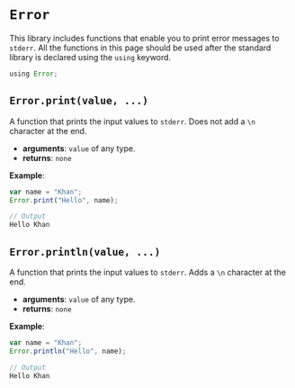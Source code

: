# `Error`

This library includes functions that enable you to print error messages to `stderr`. All the functions in this page should be used after the standard library is declared using the `using` keyword.

```javascript
using Error;
```

## `Error.print(value, ...)`

A function that prints the input values to `stderr`. Does not add a `\n` character at the end.

- **arguments**: `value` of any type.
- **returns**: `none`

**Example**:

```javascript
var name = "Khan";
Error.print("Hello", name);

// Output
Hello Khan
```

## `Error.println(value, ...)`

A function that prints the input values to `stderr`. Adds a `\n` character at the end.

- **arguments**: `value` of any type.
- **returns**: `none`

**Example**:

```javascript
var name = "Khan";
Error.println("Hello", name);

// Output
Hello Khan
```
